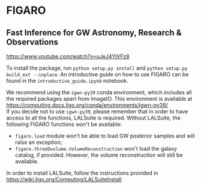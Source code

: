 # FIGARO
## Fast Inference for GW Astronomy, Research & Observations

https://www.youtube.com/watch?v=uJeJ4YiVFz8

To install the package, run `python setup.py install` and `python setup.py build_ext --inplace`.
An introductive guide on how to use FIGARO can be found in the `introductive_guide.ipynb` notebook.

We recommend using the `igwn-py39` conda environment, which includes all the required packages apart from ImageIO.
This environment is available at https://computing.docs.ligo.org/conda/environments/igwn-py39/   
If you decide not to use `igwn-py39`, please remember that in order to have access to all the functions, LALSuite is required.
Without LALSuite, the following FIGARO functions won't be available:
* `figaro.load` module won't be able to load GW posterior samples and will raise an exception;
* `figaro.threeDvolume.VolumeReconstruction` won't load the galaxy catalog, if provided. However, the volume reconstruction will still be available.

In order to install LALSuite, follow the instructions provided in https://wiki.ligo.org/Computing/LALSuiteInstall

